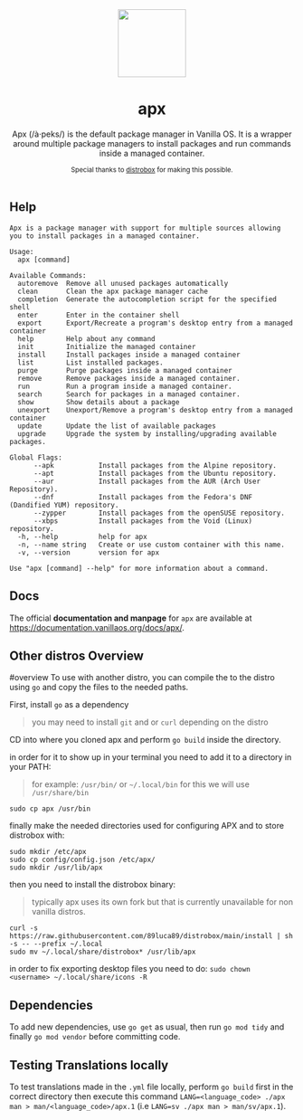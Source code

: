 <div align="center">
  <img src="apx-logo.png" height="120">
  <h1 align="center">apx</h1>
  <p align="center">Apx (/à·peks/) is the default package manager in Vanilla OS. It is a wrapper around multiple package managers to install packages and run commands inside a managed container.</p>
  <small>Special thanks to <a href="https://github.com/89luca89/distrobox">distrobox</a> for making this possible.</small>
</div>

<br/>

## Help

```
Apx is a package manager with support for multiple sources allowing you to install packages in a managed container.

Usage:
  apx [command]

Available Commands:
  autoremove  Remove all unused packages automatically
  clean       Clean the apx package manager cache
  completion  Generate the autocompletion script for the specified shell
  enter       Enter in the container shell
  export      Export/Recreate a program's desktop entry from a managed container
  help        Help about any command
  init        Initialize the managed container
  install     Install packages inside a managed container
  list        List installed packages.
  purge       Purge packages inside a managed container
  remove      Remove packages inside a managed container.
  run         Run a program inside a managed container.
  search      Search for packages in a managed container.
  show        Show details about a package
  unexport    Unexport/Remove a program's desktop entry from a managed container
  update      Update the list of available packages
  upgrade     Upgrade the system by installing/upgrading available packages.

Global Flags:
      --apk           Install packages from the Alpine repository.
      --apt           Install packages from the Ubuntu repository.
      --aur           Install packages from the AUR (Arch User Repository).
      --dnf           Install packages from the Fedora's DNF (Dandified YUM) repository.
      --zypper        Install packages from the openSUSE repository.
      --xbps          Install packages from the Void (Linux) repository.
  -h, --help          help for apx
  -n, --name string   Create or use custom container with this name.
  -v, --version       version for apx

Use "apx [command] --help" for more information about a command.
```

## Docs

The official **documentation and manpage** for `apx` are available at <https://documentation.vanillaos.org/docs/apx/>.


## Other distros Overview

#overview
To use with another distro, you can compile the to the distro using ``go`` and copy the files to the needed paths.

First, install ``go`` as a dependency
> you may need to install ``git`` and or ``curl`` depending on the distro

CD into where you cloned apx and perform ``go build`` inside the directory.

in order for it to show up in your terminal you need to add it to a directory in your PATH:
> for example: ``/usr/bin/`` or ``~/.local/bin`` for this we will use ``/usr/share/bin``
```
sudo cp apx /usr/bin
```
finally make the needed directories used for configuring APX and to store distrobox with:
```
sudo mkdir /etc/apx
sudo cp config/config.json /etc/apx/
sudo mkdir /usr/lib/apx
```
then you need to install the distrobox binary:

> typically apx uses its own fork but that is currently unavailable for non vanilla distros.
```
curl -s https://raw.githubusercontent.com/89luca89/distrobox/main/install | sh -s -- --prefix ~/.local
sudo mv ~/.local/share/distrobox* /usr/lib/apx
```
in order to fix exporting desktop files you need to do:
``sudo chown <username> ~/.local/share/icons -R``

## Dependencies

To add new dependencies, use `go get` as usual, then run `go mod tidy` and finally `go mod vendor` before
committing code.

## Testing Translations locally

To test translations made in the `.yml` file locally, perform `go build` first in the correct directory then execute this command `LANG=<language_code> ./apx man > man/<language_code>/apx.1` (i.e `LANG=sv ./apx man > man/sv/apx.1`).
